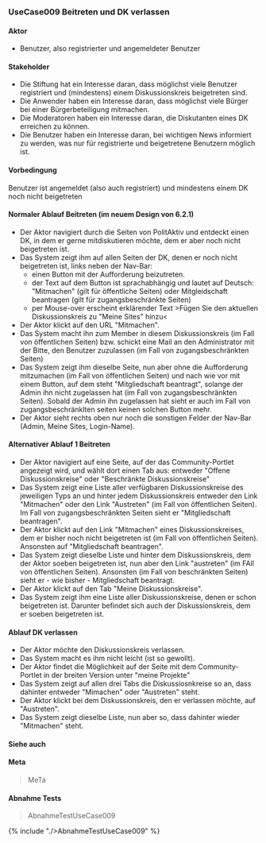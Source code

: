 
### UseCase009 Beitreten und DK verlassen

#### Aktor
 * Benutzer, also registrierter und angemeldeter Benutzer


#### Stakeholder
 * Die Stiftung hat ein Interesse daran, dass möglichst viele Benutzer registriert und (mindestens) einem Diskussionskreis beigetreten sind.
 * Die Anwender haben ein Interesse daran, dass möglichst viele Bürger bei einer Bürgerbeteiligung mitmachen.
 * Die Moderatoren haben ein Interesse daran, die Diskutanten eines DK erreichen zu können.
 * Die Benutzer haben ein Interesse daran, bei wichtigen News informiert zu werden, was nur für registrierte und beigetretene Benutzern möglich ist.


#### Vorbedingung
Benutzer ist angemeldet (also auch registriert) und mindestens einem DK noch nicht beigetreten


#### Normaler Ablauf Beitreten (im neuem Design von 6.2.1)
 * Der Aktor navigiert durch die Seiten von PolitAktiv und entdeckt einen DK, in dem er gerne mitdiskutieren möchte, dem er aber noch nicht beigetreten ist.
 * Das System zeigt ihm auf allen Seiten der DK, denen er noch nicht beigetreten ist, links neben der Nav-Bar:
   * einen Button mit der Aufforderung beizutreten.
   * der Text auf dem Button ist sprachabhängig und lautet auf Deutsch: "Mitmachen" (gilt für öffentliche Seiten) oder Mitgleidschaft beantragen (gilt für zugangsbeschränkte Seiten)
   * per Mouse-over erscheint erklärender Text >Fügen Sie den aktuellen Diskussionskreis zu "Meine Sites" hinzu<
 * Der Aktor klickt auf den URL "Mitmachen".
 * Das System macht ihn zum Member in diesem Diskussionskreis (im Fall von öffentlichen Seiten) bzw. schickt eine Mail an den Administrator mit der Bitte, den Benutzer zuzulassen (im Fall von zugangsbeschränkten Seiten)
 * Das System zeigt ihm dieselbe Seite, nun aber ohne die Aufforderung mitzumachen (im Fall von öffentlichen Seiten) und nach wie vor mit einem Button, auf dem steht "Mitgliedschaft beantragt", solange der Admin ihn nicht zugelassen hat (im Fall von zugangsbeschränkten Seiten). Sobald der Admin ihn zugelassen hat sieht er auch im Fall von zugangsbeschränklten seiten keinen solchen Button mehr.
 * Der Aktor sieht rechts oben nur noch die sonstigen Felder der Nav-Bar (Admin, Meine Sites, Login-Name).


#### Alternativer Ablauf 1 Beitreten
 * Der Aktor navigiert auf eine Seite, auf der das Community-Portlet angezeigt wird, und wählt dort einen Tab aus: entweder "Offene Diskussionskreise" oder "Beschränkte Diskussionskreise"
 * Das System zeigt eine Liste aller verfügbaren Diskussionskreise des jeweiligen Typs an und hinter jedem Diskussionskreis entweder den Link "Mitmachen" oder den Link "Austreten" (im Fall von öffentlichen Seiten). Im Fall von zugangsbeschränkten Seiten sieht er "Mitgliedschaft beantragen".
 * Der Aktor klickt auf den Link "Mitmachen" eines Diskussionskreises, dem er bisher noch nicht beigetreten ist (im Fall von öffentlichen Seiten). Ansonsten auf "Mitgliedschaft beantragen".
 * Das System zeigt dieselbe Liste und hinter dem Diskussionskreis, dem der Aktor soeben beigetreten ist, nun aber den Link "austreten" (im FAll von öffentlichen Seiten). Ansonsten (im Fall von beschränkten Seiten) sieht er - wie bisher - Mitgliedschaft beantragt. 
 * Der Aktor klickt auf den Tab "Meine Diskussionskreise".
 * Das System zeigt ihm eine Liste aller Diskussionskreise, denen er schon beigetreten ist. Darunter befindet sich auch der Diskussionskreis, dem er soeben beigetreten ist.


#### Ablauf DK verlassen
 * Der Aktor möchte den Diskussionskreis verlassen.
 * Das System macht es ihm nicht leicht (ist so gewollt).
 * Der Aktor findet die Möglichkeit auf der Seite mit dem Community-Portlet in der breiten Version unter "meine Projekte"
 * Das System zeigt auf allen drei Tabs die Diskussiosnkreise so an, dass dahinter entweder "Mimachen" oder "Austreten" steht.
 * Der Aktor klickt bei dem Diskussionskreis, den er verlassen möchte, auf "Austreten".
 * Das System zeigt dieselbe Liste, nun aber so, dass dahinter wieder "Mitmachen" steht.


#### Siehe auch

#### Meta
>MeTa


#### Abnahme Tests
>AbnahmeTestUseCase009

{% include "./>AbnahmeTestUseCase009" %}
